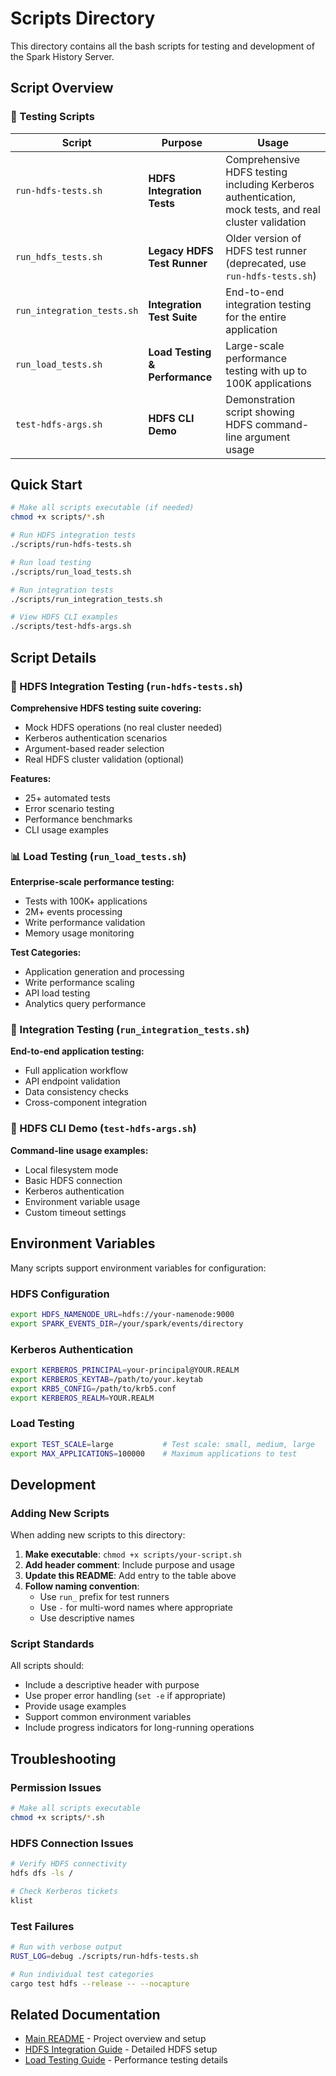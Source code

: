 # Scripts Directory

This directory contains all the bash scripts for testing and development of the Spark History Server.

## Script Overview

### 🧪 Testing Scripts

| Script | Purpose | Usage |
|--------|---------|-------|
| `run-hdfs-tests.sh` | **HDFS Integration Tests** | Comprehensive HDFS testing including Kerberos authentication, mock tests, and real cluster validation |
| `run_hdfs_tests.sh` | **Legacy HDFS Test Runner** | Older version of HDFS test runner (deprecated, use `run-hdfs-tests.sh`) |
| `run_integration_tests.sh` | **Integration Test Suite** | End-to-end integration testing for the entire application |
| `run_load_tests.sh` | **Load Testing & Performance** | Large-scale performance testing with up to 100K applications |
| `test-hdfs-args.sh` | **HDFS CLI Demo** | Demonstration script showing HDFS command-line argument usage |

## Quick Start

```bash
# Make all scripts executable (if needed)
chmod +x scripts/*.sh

# Run HDFS integration tests
./scripts/run-hdfs-tests.sh

# Run load testing
./scripts/run_load_tests.sh

# Run integration tests
./scripts/run_integration_tests.sh

# View HDFS CLI examples
./scripts/test-hdfs-args.sh
```

## Script Details

### 🔗 HDFS Integration Testing (`run-hdfs-tests.sh`)

**Comprehensive HDFS testing suite covering:**
- Mock HDFS operations (no real cluster needed)
- Kerberos authentication scenarios
- Argument-based reader selection
- Real HDFS cluster validation (optional)

**Features:**
- 25+ automated tests
- Error scenario testing
- Performance benchmarks
- CLI usage examples

### 📊 Load Testing (`run_load_tests.sh`)

**Enterprise-scale performance testing:**
- Tests with 100K+ applications
- 2M+ events processing
- Write performance validation
- Memory usage monitoring

**Test Categories:**
- Application generation and processing
- Write performance scaling
- API load testing
- Analytics query performance

### 🔄 Integration Testing (`run_integration_tests.sh`)

**End-to-end application testing:**
- Full application workflow
- API endpoint validation
- Data consistency checks
- Cross-component integration

### 🎯 HDFS CLI Demo (`test-hdfs-args.sh`)

**Command-line usage examples:**
- Local filesystem mode
- Basic HDFS connection
- Kerberos authentication
- Environment variable usage
- Custom timeout settings

## Environment Variables

Many scripts support environment variables for configuration:

### HDFS Configuration
```bash
export HDFS_NAMENODE_URL=hdfs://your-namenode:9000
export SPARK_EVENTS_DIR=/your/spark/events/directory
```

### Kerberos Authentication
```bash
export KERBEROS_PRINCIPAL=your-principal@YOUR.REALM
export KERBEROS_KEYTAB=/path/to/your.keytab
export KRB5_CONFIG=/path/to/krb5.conf
export KERBEROS_REALM=YOUR.REALM
```

### Load Testing
```bash
export TEST_SCALE=large           # Test scale: small, medium, large
export MAX_APPLICATIONS=100000    # Maximum applications to test
```

## Development

### Adding New Scripts

When adding new scripts to this directory:

1. **Make executable**: `chmod +x scripts/your-script.sh`
2. **Add header comment**: Include purpose and usage
3. **Update this README**: Add entry to the table above
4. **Follow naming convention**: 
   - Use `run_` prefix for test runners
   - Use `-` for multi-word names where appropriate
   - Use descriptive names

### Script Standards

All scripts should:
- Include a descriptive header with purpose
- Use proper error handling (`set -e` if appropriate)
- Provide usage examples
- Support common environment variables
- Include progress indicators for long-running operations

## Troubleshooting

### Permission Issues
```bash
# Make all scripts executable
chmod +x scripts/*.sh
```

### HDFS Connection Issues
```bash
# Verify HDFS connectivity
hdfs dfs -ls /

# Check Kerberos tickets
klist
```

### Test Failures
```bash
# Run with verbose output
RUST_LOG=debug ./scripts/run-hdfs-tests.sh

# Run individual test categories
cargo test hdfs --release -- --nocapture
```

## Related Documentation

- [Main README](../README.md) - Project overview and setup
- [HDFS Integration Guide](../README.md#hdfs-integration) - Detailed HDFS setup
- [Load Testing Guide](../README.md#load-testing--performance) - Performance testing details